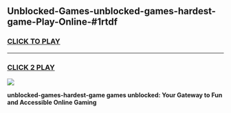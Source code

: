 
## Unblocked-Games-unblocked-games-hardest-game-Play-Online-#1rtdf
<h3>
<a href="https://premium.freeplayer.one?title=unblocked-games-hardest-game&ref=27F">CLICK TO PLAY</a></h3>
<hr>

<h3>
<a href="https://premium.freeplayer.one?title=unblocked-games-hardest-game&ref=27F">CLICK 2 PLAY</a>
  
</h3>

<a href="https://premium.freeplayer.one?title=unblocked-games-hardest-game&ref=27F"><img src="https://clearcache.store/games.png"></a>


**unblocked-games-hardest-game games unblocked: Your Gateway to Fun and Accessible Online Gaming**
